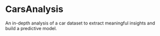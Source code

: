 # CarsAnalysis
An in-depth analysis of a car dataset to extract meaningful insights and build a predictive model.
